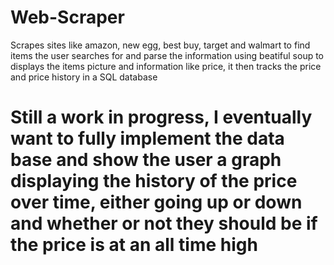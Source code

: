 # Web-Scraper
Scrapes sites like amazon, new egg, best buy, target and walmart to find items the user searches for and parse the information using beatiful soup to displays the items picture and information like price, it then tracks the price and price history in a SQL database 
# Still a work in progress, I eventually want to fully implement the data base and show the user a graph displaying the history of the price over time, either going up or down and whether or not they should be if the price is at an all time high
